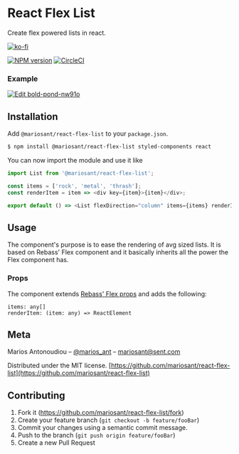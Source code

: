 # React Flex List

Create flex powered lists in react.

[![ko-fi](https://www.ko-fi.com/img/githubbutton_sm.svg)](https://ko-fi.com/M4M7W45W)

[![NPM version](https://img.shields.io/npm/v/@mariosant/react-flex-list.svg)](https://www.npmjs.com/package/@mariosant/react-flex-list)
[![CircleCI](https://circleci.com/gh/mariosant/react-flex-list/tree/master.svg?style=svg)](https://circleci.com/gh/mariosant/react-flex-list/tree/master)

### Example

[![Edit bold-pond-nw91o](https://codesandbox.io/static/img/play-codesandbox.svg)](https://codesandbox.io/s/bold-pond-nw91o?fontsize=14)

## Installation

Add `@mariosant/react-flex-list` to your `package.json`.

```bash
$ npm install @mariosant/react-flex-list styled-components react
```

You can now import the module and use it like

```javascript
import List from '@mariosant/react-flex-list';

const items = ['rock', 'metal', 'thrash'];
const renderItem = item => <div key={item}>{item}</div>;

export default () => <List flexDirection="column" items={items} renderItem={renderItem} />;
```

## Usage

The component's purpose is to ease the rendering of avg sized lists. It is based on Rebass' Flex component and it basically inherits all the power the Flex component has.

### Props

The component extends [Rebass' Flex props](https://rebassjs.org/Flex) and adds the following:

```
items: any[]
renderItem: (item: any) => ReactElement
```

## Meta

Marios Antonoudiou – [@marios_ant](https://twitter.com/marios_ant) – mariosant@sent.com

Distributed under the MIT license. [https://github.com/mariosant/react-flex-list](https://github.com/mariosant/react-flex-list)

## Contributing

1. Fork it (<https://github.com/mariosant/react-flex-list/fork>)
2. Create your feature branch (`git checkout -b feature/fooBar`)
3. Commit your changes using a semantic commit message.
4. Push to the branch (`git push origin feature/fooBar`)
5. Create a new Pull Request
